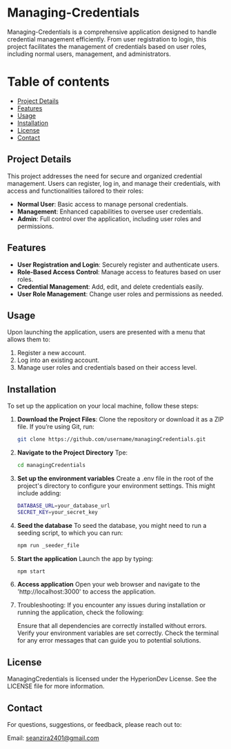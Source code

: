 # Managing-Credentials

Managing-Credentials is a comprehensive application designed to handle credential management efficiently. From user registration to login, this project facilitates the management of credentials based on user roles, including normal users, management, and administrators. 

# Table of contents
- [Project Details](#project-details)
- [Features](#features)
- [Usage](#usage)
- [Installation](#installation)
- [License](#license)
- [Contact](#contact)

## Project Details

This project addresses the need for secure and organized credential management. Users can register, log in, and manage their credentials, with access and functionalities tailored to their roles:
- **Normal User**: Basic access to manage personal credentials.
- **Management**: Enhanced capabilities to oversee user credentials.
- **Admin**: Full control over the application, including user roles and permissions.

## Features

- **User Registration and Login**: Securely register and authenticate users.
- **Role-Based Access Control**: Manage access to features based on user roles.
- **Credential Management**: Add, edit, and delete credentials easily.
- **User Role Management**: Change user roles and permissions as needed.

## Usage
Upon launching the application, users are presented with a menu that allows them to:

1. Register a new account.
2. Log into an existing account.
3. Manage user roles and credentials based on their access level.

## Installation
To set up the application on your local machine, follow these steps:

1. **Download the Project Files**: 
   Clone the repository or download it as a ZIP file. If you’re using Git, run:
   ```bash
   git clone https://github.com/username/managingCredentials.git
2. **Navigate to the Project Directory**
   Tpe: 
   ```bash
   cd managingCredentials
4. **Set up the environment variables**
   Create a .env file in the root of the project's directory to configure your        environment settings. This might include adding:
   ```bash
   DATABASE_URL=your_database_url
   SECRET_KEY=your_secret_key
5. **Seed the database**
   To seed the database, you might need to run a seeding script, to which you can 
   run:
   ```bash
   npm run _seeder_file
6. **Start the application**
   Launch the app by typing:
   ```bash
   npm start
7. **Access application**
   Open your web browser and navigate to the 'http://localhost:3000' to access the 
   application.
8. Troubleshooting: If you encounter any issues during installation or running the 
   application, check the following:

   Ensure that all dependencies are correctly installed without errors.
   Verify your environment variables are set correctly.
   Check the terminal for any error messages that can guide you to potential 
   solutions.

## License
ManagingCredentials is licensed under the HyperionDev License. See the LICENSE file for more information.

## Contact
For questions, suggestions, or feedback, please reach out to:

Email: seanzira2401@gmail.com
